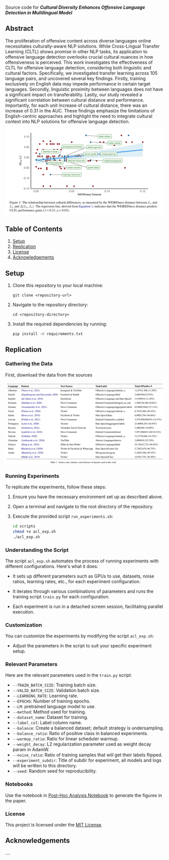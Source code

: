 Source code for _**Cultural Diversity Enhances Offensive Language Detection in Multilingual Model**_

## Abstract
The proliferation of offensive content across diverse languages online necessitates culturally-aware NLP solutions. While Cross-Lingual Transfer Learning (CLTL) shows promise in other NLP tasks, its application to offensive language detection overlooks crucial cultural nuances in how offensiveness is perceived. This work investigates the effectiveness of CLTL for offensive language detection, considering both linguistic and cultural factors. Specifically, we investigated transfer learning across 105 language pairs, and uncovered several key findings. Firstly, training exclusively on English data may impede performance in certain target languages. Secondly, linguistic proximity between languages does not have a significant impact on transferability. Lastly, our study revealed a significant correlation between cultural distance and performance. Importantly, for each unit increase of cultural distance, there was an increase of 0.31 in the AUC. These findings emphasize the limitations of English-centric approaches and highlight the need to integrate cultural context into NLP solutions for offensive language detection.

![Figure 1: comparison of learning dynamics over train and validation set for LoRA and fine-tuning](img/Figure1-crosscultural.png)



## Table of Contents

1. [Setup](#setup)
2. [Replication](#replication)
4. [License](#license)
5. [Acknowledgements](#acknowledgements)

<a name="setup"></a>
## Setup

1. Clone this repository to your local machine:

    ```
    git clone <repository-url>
    ```

2. Navigate to the repository directory:

    ```
    cd <repository-directory>
    ```

3. Install the required dependencies by running:

    ```
    pip install -r requirements.txt
    ```
<a name="replication"></a>
## Replication

### Gathering the Data

First, download the data from the sources

![Data sources table](img/data_table_new.png)

### Running Experiments

To replicate the experiments, follow these steps:

1. Ensure you have the necessary environment set up as described above.

2. Open a terminal and navigate to the root directory of the repository.

3. Execute the provided script `run_experiments.sh`:

    ```bash
    cd scripts
    chmod +x acl_exp.sh
    ./acl_exp.sh
    ```

### Understanding the Script

The script `acl_exp.sh` automates the process of running experiments with different configurations. Here's what it does:

- It sets up different parameters such as GPUs to use, datasets, noise ratios, learning rates, etc., for each experiment configuration.

- It iterates through various combinations of parameters and runs the training script `train.py` for each configuration.

- Each experiment is run in a detached screen session, facilitating parallel execution.

### Customization

You can customize the experiments by modifying the script `acl_exp.sh`:

- Adjust the parameters in the script to suit your specific experiment setup.

### Relevant Parameters

Here are the relevant parameters used in the `train.py` script:

- `--TRAIN_BATCH_SIZE`: Training batch size.
- `--VALID_BATCH_SIZE`: Validation batch size.
- `--LEARNING_RATE`: Learning rate.
- `--EPOCHS`: Number of training epochs.
- `--LM`: pretrained language model to use.
- `--method`: Method used for training.
- `--dataset_name`: Dataset for training.
- `--label_col`: Label column name.
- `--balance`: Create a balanced dataset; default strategy is undersampling.
- `--balance_ratio`: Ratio of positive class in balanced experiments.
- `--warmup_ratio`: Ratio for linear scheduler warmup.
- `--weight_decay`: L2 regularization parameter used as weight decay param in AdamW.
- `--noise_ratio`: Ratio of training samples that will get their labels flipped.
- `--experiment_subdir`: Title of subdir for experiment, all models and logs will be written to this directory.
- `--seed`: Random seed for reproducibility.

### Notebooks

Use the notebook in [Post-Hoc Analysis Notebook](notebooks/post-hoc-analysis.ipynb) to generate the figures in the paper.
### License

This project is licensed under the [MIT License](LICENSE).

## Acknowledgements

....

